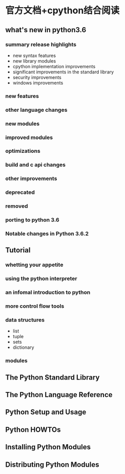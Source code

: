 # 官方文档+cpython结合阅读
## what's new in python3.6
### summary release highlights
- new syntax features
- new library modules
- cpython implementation improvements
- significant improvements in the standard library
- security improvements
- windows improvements
### new features
### other language changes
### new modules
### improved modules
### optimizations
### build and c api changes
### other improvements
### deprecated
### removed
### porting to python 3.6
### Notable changes in Python 3.6.2

## Tutorial
### whetting your appetite
### using the python interpreter
### an infomal introduction to python
### more control flow tools
### data structures
- list
- tuple
- sets
- dictionary
### modules



## The Python Standard Library

## The Python Language Reference

## Python Setup and Usage

## Python HOWTOs

## Installing Python Modules

## Distributing Python Modules